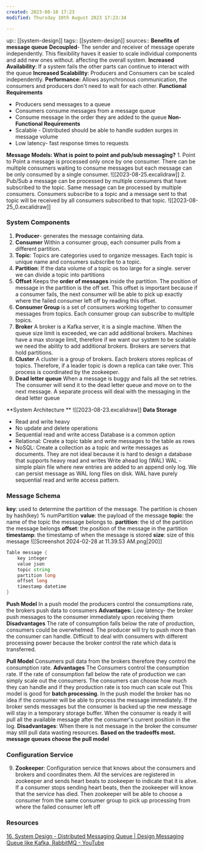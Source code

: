 ```yaml
---
created: 2023-08-10 17:23
modified: Thursday 10th August 2023 17:23:34

---
```

up::  [[system-design]]
tags:: [[system-design]]
sources::
**Benefits of message queue**
	**Decoupled**- The sender and receiver of message operate independently. This flexibility haves it easier to scale individual components and add new ones without. affecting the overall system.
	**Increased Availability**: If a system fails the other parts can continue to interact with the queue
	**Increased Scalability**: Producers and Consumers can be scaled independently.
	**Performance:** Allows asynchronous communication, the consumers and producers don't need to wait for each other.
**Functional Requirements**
 - Producers send messages to a queue
 - Consumers consume messages from a message queue
 - Consume message in the order they are added to the queue
**Non-Functional Requirements**
- Scalable - Distributed should be able to handle sudden surges in message volume
- Low latency- fast response times to requests


**Message Models: What is point to point and pub/sub messaging?**
	1. Point to Point a message is processed only once by one consumer. There can be multiple consumers waiting to consume messages but each message can be only consumed by a single consumer.
		![[2023-08-25.excalidraw]]
	2. Pub/Sub a message can be processed by multiple consumers that have subscribed to the topic. Same message can be processed by multiple consumers. Consumers subscribe to a topic and a message sent to that topic will be received by all consumers subscribed to that topic.
		![[2023-08-25_0.excalidraw]]
### System Components
1. **Producer**- generates the message containing data.
2. **Consumer**
	Within a consumer group, each consumer pulls from a different partition.
4. **Topic**: Topics are categories used to organize messages. Each topic is unique name and consumers subscribe to a topic.
5. **Partition**: If the data volume of a topic os too large for a single. server we can divide a topic into partitions
6. **Offset**
	Keeps the **order of messages** inside the partition. The position of message in the partition is the off set. This offset is important because if a consumer fails, the next consumer will be able to pick up exactly where the failed consumer left off by reading this offset.
7. **Consumer Group** is a set of consumers working together to consumer messages from topics. Each consumer group can subscribe to multiple topics.
8. **Broker**
	A broker is a Kafka server, it is a single machine. When the queue size limit is exceeded, we can add additional brokers. Machines have a max storage limit, therefore if we want our system to be scalable we need the ability to add additional brokers. Brokers are servers that hold partitions.
8. **Cluster**
	A cluster is a group of brokers. Each brokers stores replicas of topics. Therefore, if a leader topic is down a replica can take over. This process is coordinated by the zookeeper.
9. **Dead letter queue**
	When a message is buggy and fails all the set retries. The consumer will send it to the dead letter queue and move on to the next message. A separate process will deal with the messaging in the dead letter queue

 **System Architecture **
	![[2023-08-23.excalidraw]]
**Data Storage**
- Read and write heavy
- No update and delete operations
- Sequential read and write access
Database is a common option
- Relational: Create a topic table and write messages to the table as rows
- NoSQL: Create a collection as a topic and write messages as documents.
They are not ideal because it is hard to design a database that supports heavy read and writes
Write ahead log (WAL)
WAL - simple plain file where new entries are added to an append only log. We can persist message as WAL long files on disk. WAL have purely sequential read and write access pattern.

### Message Schema
**key**: used to determine the partition of the message. The partition is chosen by hash(key) % numPartition
**value**: the payload of the message
**topic**:  the name of the topic the message belongs to.
**partition**: the id of the partition the message belongs
**offset**: the position of the message in the partition
**timestamp**: the timestamp of when the message is stored
**size**: size of this message
![[Screenshot 2024-02-28 at 11.39.53 AM.png|200]]
```d
Table message {
	key integer
	value json
	topic string
	partition long
	offset long
	timestamp datetime
}

```

**Push Model**
In a push model the producers control the consumptions rate, the brokers push data to consumers
**Advantages:**
	Low latency- the broker push messages to the consumer immediately upon receiving them
**Disadvantages**
	The rate of consumption falls below the rate of production, consumers could be overwhelmed. The producer will try to push more than the consumer can handle.
	 Difficult to deal with consumers with different processing power because the broker control the rate which data is transferred.

**Pull Model**
Consumers pull data from the brokers therefore they control the consumption rate.
**Advantages**
The Consumers control the consumption rate.
If the rate of consumption fall below the rate of production we can simply scale out the consumers. The consumers can choose how much they can handle and if they production rate is too much can scale out
This model is good for **batch processing**. In the push model the broker has no idea if the consumer will be able to process the message immediately. If the broker sends messages but the consumer is backed up the new message will stay in a temporary storage buffer. When the consumer is ready it will pull all the available message after the consumer's current position in the log.
**Disadvantages**:
When there is not message in the broker the consumer may still pull data wasting resources.
**Based on the tradeoffs most. message queues choose the pull model**

### Configuration Service
9. **Zookeeper**:
	Configuration service that knows about the consumers and brokers and coordinates them. All the services are registered in zookeeper and sends heart beats to zookeeper to indicate that it is alive. If a consumer stops sending heart beats, then the zookeeper will know that the service has died. Then zookeeper will be able to choose a consumer from the same consumer group to pick up processing from where the failed consumer left off



### Resources
[16. System Design - Distributed Messaging Queue | Design Messaging Queue like Kafka, RabbitMQ - YouTube](https://www.youtube.com/watch?v=oVZtzZVe9Dg)
